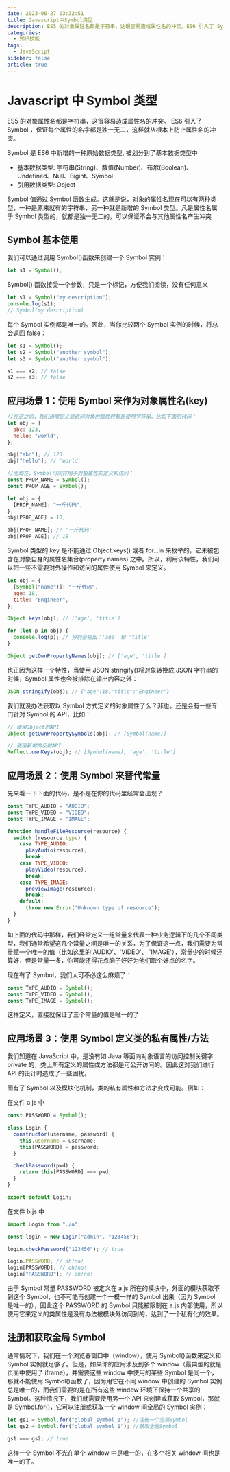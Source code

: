 ```yaml
---
date: 2023-06-27 03:32:51
title: Javascript中Symbol类型
description: ES5 的对象属性名都是字符串，这很容易造成属性名的冲突。ES6 引入了 Symbol，保证每个属性的名字都是独一无二，这样就从根本上防止属性名的冲突。Symbol 是 ES6 中新增的一种原始数据类型，被划分到了基本数据类型中。
categories:
  - 知识技能
tags:
  - JavaScript
sidebar: false
article: true
---
```


# Javascript 中 Symbol 类型

ES5 的对象属性名都是字符串，这很容易造成属性名的冲突。 ES6 引入了 Symbol ，保证每个属性的名字都是独一无二，这样就从根本上防止属性名的冲突。

Symbol 是 ES6 中新增的一种原始数据类型, 被划分到了基本数据类型中

- 基本数据类型: 字符串(String)、数值(Number)、布尔(Boolean)、Undefined、Null、Bigint、Symbol
- 引用数据类型: Object

Symbol 值通过 Symbol 函数生成。这就是说，对象的属性名现在可以有两种类型，一种是原来就有的字符串，另一种就是新增的 Symbol 类型。凡是属性名属于 Symbol 类型的，就都是独一无二的，可以保证不会与其他属性名产生冲突

## Symbol 基本使用

我们可以通过调用 Symbol()函数来创建一个 Symbol 实例：

```js
let s1 = Symbol();
```

Symbol() 函数接受一个参数，只是一个标记，方便我们阅读，没有任何意义

```js
let s1 = Symbol("my description");
console.log(s1);
// Symbol(my description)
```

每个 Symbol 实例都是唯一的。因此，当你比较两个 Symbol 实例的时候，将总会返回 false：

```js
let s1 = Symbol();
let s2 = Symbol("another symbol");
let s3 = Symbol("another symbol");

s1 === s2; // false
s2 === s3; // false
```

## 应用场景 1：使用 Symbol 来作为对象属性名(key)

```js
//在这之前，我们通常定义或访问对象的属性时都是使用字符串，比如下面的代码：
let obj = {
  abc: 123,
  hello: "world",
};

obj["abc"]; // 123
obj["hello"]; // 'world'

//而现在，Symbol可同样用于对象属性的定义和访问：
const PROP_NAME = Symbol();
const PROP_AGE = Symbol();

let obj = {
  [PROP_NAME]: "一斤代码",
};
obj[PROP_AGE] = 18;

obj[PROP_NAME]; // '一斤代码'
obj[PROP_AGE]; // 18
```

Symbol 类型的 key 是不能通过 Object.keys() 或者 for...in 来枚举的，它未被包含在对象自身的属性名集合(property names) 之中。所以，利用该特性，我们可以把一些不需要对外操作和访问的属性使用 Symbol 来定义。

```js
let obj = {
  [Symbol("name")]: "一斤代码",
  age: 18,
  title: "Engineer",
};

Object.keys(obj); // ['age', 'title']

for (let p in obj) {
  console.log(p); // 分别会输出：'age' 和 'title'
}

Object.getOwnPropertyNames(obj); // ['age', 'title']
```

也正因为这样一个特性，当使用 JSON.stringify()将对象转换成 JSON 字符串的时候，Symbol 属性也会被排除在输出内容之外：

```js
JSON.stringify(obj); // {"age":18,"title":"Engineer"}
```

我们就没办法获取以 Symbol 方式定义的对象属性了么？非也。还是会有一些专门针对 Symbol 的 API，比如：

```js
// 使用Object的API
Object.getOwnPropertySymbols(obj); // [Symbol(name)]

// 使用新增的反射API
Reflect.ownKeys(obj); // [Symbol(name), 'age', 'title']
```

## 应用场景 2：使用 Symbol 来替代常量

先来看一下下面的代码，是不是在你的代码里经常会出现？

```js
const TYPE_AUDIO = "AUDIO";
const TYPE_VIDEO = "VIDEO";
const TYPE_IMAGE = "IMAGE";

function handleFileResource(resource) {
  switch (resource.type) {
    case TYPE_AUDIO:
      playAudio(resource);
      break;
    case TYPE_VIDEO:
      playVideo(resource);
      break;
    case TYPE_IMAGE:
      previewImage(resource);
      break;
    default:
      throw new Error("Unknown type of resource");
  }
}
```

如上面的代码中那样，我们经常定义一组常量来代表一种业务逻辑下的几个不同类型，我们通常希望这几个常量之间是唯一的关系，为了保证这一点，我们需要为常量赋一个唯一的值（比如这里的'AUDIO'、'VIDEO'、 'IMAGE'），常量少的时候还算好，但是常量一多，你可能还得花点脑子好好为他们取个好点的名字。

现在有了 Symbol，我们大可不必这么麻烦了：

```js
const TYPE_AUDIO = Symbol();
const TYPE_VIDEO = Symbol();
const TYPE_IMAGE = Symbol();
```

这样定义，直接就保证了三个常量的值是唯一的了

## 应用场景 3：使用 Symbol 定义类的私有属性/方法

我们知道在 JavaScript 中，是没有如 Java 等面向对象语言的访问控制关键字 private 的，类上所有定义的属性或方法都是可公开访问的。因此这对我们进行 API 的设计时造成了一些困扰。

而有了 Symbol 以及模块化机制，类的私有属性和方法才变成可能。例如：

在文件 a.js 中

```js
const PASSWORD = Symbol();

class Login {
  constructor(username, password) {
    this.username = username;
    this[PASSWORD] = password;
  }

  checkPassword(pwd) {
    return this[PASSWORD] === pwd;
  }
}

export default Login;
```

在文件 b.js 中

```js
import Login from "./a";

const login = new Login("admin", "123456");

login.checkPassword("123456"); // true

login.PASSWORD; // oh!no!
login[PASSWORD]; // oh!no!
login["PASSWORD"]; // oh!no!
```

由于 Symbol 常量 PASSWORD 被定义在 a.js 所在的模块中，外面的模块获取不到这个 Symbol，也不可能再创建一个一模一样的 Symbol 出来（因为 Symbol 是唯一的），因此这个 PASSWORD 的 Symbol 只能被限制在 a.js 内部使用，所以使用它来定义的类属性是没有办法被模块外访问到的，达到了一个私有化的效果。

## 注册和获取全局 Symbol

通常情况下，我们在一个浏览器窗口中（window），使用 Symbol()函数来定义和 Symbol 实例就足够了。但是，如果你的应用涉及到多个 window（最典型的就是页面中使用了 iframe），并需要这些 window 中使用的某些 Symbol 是同一个，那就不能使用 Symbol()函数了，因为用它在不同 window 中创建的 Symbol 实例总是唯一的，而我们需要的是在所有这些 window 环境下保持一个共享的 Symbol。这种情况下，我们就需要使用另一个 API 来创建或获取 Symbol，那就是 Symbol.for()，它可以注册或获取一个 window 间全局的 Symbol 实例：

```js
let gs1 = Symbol.for("global_symbol_1"); //注册一个全局Symbol
let gs2 = Symbol.for("global_symbol_1"); //获取全局Symbol

gs1 === gs2; // true
```

这样一个 Symbol 不光在单个 window 中是唯一的，在多个相关 window 间也是唯一的了。
